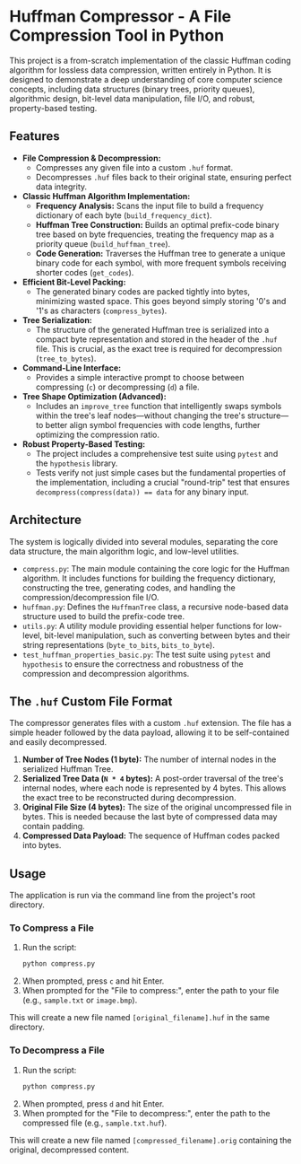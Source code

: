 # Huffman Compressor - A File Compression Tool in Python

This project is a from-scratch implementation of the classic Huffman coding algorithm for lossless data compression, written entirely in Python. It is designed to demonstrate a deep understanding of core computer science concepts, including data structures (binary trees, priority queues), algorithmic design, bit-level data manipulation, file I/O, and robust, property-based testing.

## Features

*   **File Compression & Decompression:**
    *   Compresses any given file into a custom `.huf` format.
    *   Decompresses `.huf` files back to their original state, ensuring perfect data integrity.
*   **Classic Huffman Algorithm Implementation:**
    *   **Frequency Analysis:** Scans the input file to build a frequency dictionary of each byte (`build_frequency_dict`).
    *   **Huffman Tree Construction:** Builds an optimal prefix-code binary tree based on byte frequencies, treating the frequency map as a priority queue (`build_huffman_tree`).
    *   **Code Generation:** Traverses the Huffman tree to generate a unique binary code for each symbol, with more frequent symbols receiving shorter codes (`get_codes`).
*   **Efficient Bit-Level Packing:**
    *   The generated binary codes are packed tightly into bytes, minimizing wasted space. This goes beyond simply storing '0's and '1's as characters (`compress_bytes`).
*   **Tree Serialization:**
    *   The structure of the generated Huffman tree is serialized into a compact byte representation and stored in the header of the `.huf` file. This is crucial, as the exact tree is required for decompression (`tree_to_bytes`).
*   **Command-Line Interface:**
    *   Provides a simple interactive prompt to choose between compressing (`c`) or decompressing (`d`) a file.
*   **Tree Shape Optimization (Advanced):**
    *   Includes an `improve_tree` function that intelligently swaps symbols within the tree's leaf nodes—without changing the tree's structure—to better align symbol frequencies with code lengths, further optimizing the compression ratio.
*   **Robust Property-Based Testing:**
    *   The project includes a comprehensive test suite using `pytest` and the `hypothesis` library.
    *   Tests verify not just simple cases but the fundamental properties of the implementation, including a crucial "round-trip" test that ensures `decompress(compress(data)) == data` for any binary input.

## Architecture

The system is logically divided into several modules, separating the core data structure, the main algorithm logic, and low-level utilities.

*   `compress.py`: The main module containing the core logic for the Huffman algorithm. It includes functions for building the frequency dictionary, constructing the tree, generating codes, and handling the compression/decompression file I/O.
*   `huffman.py`: Defines the `HuffmanTree` class, a recursive node-based data structure used to build the prefix-code tree.
*   `utils.py`: A utility module providing essential helper functions for low-level, bit-level manipulation, such as converting between bytes and their string representations (`byte_to_bits`, `bits_to_byte`).
*   `test_huffman_properties_basic.py`: The test suite using `pytest` and `hypothesis` to ensure the correctness and robustness of the compression and decompression algorithms.

## The `.huf` Custom File Format

The compressor generates files with a custom `.huf` extension. The file has a simple header followed by the data payload, allowing it to be self-contained and easily decompressed.

1.  **Number of Tree Nodes (1 byte):** The number of internal nodes in the serialized Huffman Tree.
2.  **Serialized Tree Data (`N * 4` bytes):** A post-order traversal of the tree's internal nodes, where each node is represented by 4 bytes. This allows the exact tree to be reconstructed during decompression.
3.  **Original File Size (4 bytes):** The size of the original uncompressed file in bytes. This is needed because the last byte of compressed data may contain padding.
4.  **Compressed Data Payload:** The sequence of Huffman codes packed into bytes.

## Usage

The application is run via the command line from the project's root directory.

### To Compress a File

1.  Run the script:
    ```sh
    python compress.py
    ```
2.  When prompted, press `c` and hit Enter.
3.  When prompted for the "File to compress:", enter the path to your file (e.g., `sample.txt` or `image.bmp`).

This will create a new file named `[original_filename].huf` in the same directory.

### To Decompress a File

1.  Run the script:
    ```sh
    python compress.py
    ```
2.  When prompted, press `d` and hit Enter.
3.  When prompted for the "File to decompress:", enter the path to the compressed file (e.g., `sample.txt.huf`).

This will create a new file named `[compressed_filename].orig` containing the original, decompressed content.
